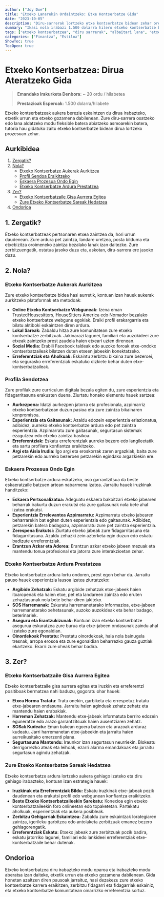 ```yaml
---
author: ["Joy Doe"]
title: "Etxeko Lanarekin Ordaintzeko: Etxe Kontserbatze Gida"
date: "2023-10-05"
description: "Diru-sarrerak lortzeko etxe kontserbatze bidean zehar ordaintzeko gida zehatza, aukera aurkitzeaz, profila sendotzeaz eta ardura onetan aurrera egiteaz."
summary: "Ikasi nola irabazi 1.500 dolarra hilero etxeko kontserbatze bidez. Gida honek aukera aurkitzea, profila sendotzea eta zure ardura ondo betetzea aztertzen ditu."
tags: ["etxeko kontserbatzea", "diru sarrerak", "albaitari lana", "etxeko lanak"]
categories: ["Finantza", "Estiloa"]
ShowToc: true
TocOpen: true
---
```


# Etxeko Kontserbatzea: Dirua Ateratzeko Gida
> **Emandako Irakurketa Denbora:** ~ 20 ordu / hilabetea
>
> **Prestazioak Esperoak:** 1.500 dolarra/hilabete

Etxeko kontserbatzeak aukera berezia eskaintzen du dirua irabazteko, etxetik urrun eta etxeko gozamena dabilenean. Zure diru-sarrera osatzeko edo lana aldatzeko modu fleksible batera abiatzeko asmoarekin batera, tutoria hau gidatuko zaitu etxeko kontserbatze bidean dirua lortzeko prozesuan zehar.

## Aurkibidea
1. [Zergatik?](#1-zergatik)
2. [Nola?](#2-nola)
   - [Etxeko Kontserbatze Aukerak Aurkitzea](#etxeko-kontserbatze-aukerak-aurkitzea)
   - [Profil Sendoa Eraikitzeko](#profil-sendoa-eraikitzeko)
   - [Eskaera Prozesua Ondo Egin](#eskaera-prozesua-ondo-egin)
   - [Etxeko Kontserbatze Ardura Prestatzea](#etxeko-kontserbatze-ardura-prestatzea)
3. [Zer?](#3-zer)
   - [Etxeko Kontserbatzaile Gisa Aurrera Egitea](#etxeko-kontserbatzaile-gisa-aurrera-egitea)
   - [Zure Etxeko Kontserbatze Sareak Hedatzea](#zure-etxeko-kontserbatze-sareak-hedatzea)
4. [Ondorioa](#ondorioa)

## 1. Zergatik?
Etxeko kontserbatzeak pertsonaren etxea zaintzea da, hori urrun daudenean. Zure ardura pet zaintza, landare uretzea, posta bilduma eta etxebizitza oroimeneko zaintza bezalako lanak izan daitezke. Zure zerbitzuengatik, ostatua jasoko duzu eta, askotan, diru-sarrera ere jasoko duzu.

## 2. Nola?
### Etxeko Kontserbatze Aukerak Aurkitzea
Zure etxeko kontserbatze bidea hasi aurretik, kontuan izan hauek aukerak aurkitzeko plataformak eta metodoak:

- **Online Etxeko Kontserbatze Webguneak:** Izena eman TrustedHousesitters, HouseSitters America edo Nomador bezalako etxeko kontserbatze webgune egokiak. Eraiki profil erakargarria eta bilatu aktiboki eskaintzen diren ardura.
- **Lokal Sareak:** Zabaldu hitza zure komunitatean zure etxeko kontserbatze zerbitzuak. Jakinarazi lagunei, familiari eta auzokideei zure etxeak zaintzeko prest zaudela haien etxeari uzten direnean.
- **Sozial Media:** Erabili Facebook taldeak edo auzoko foroak etxe-ondoko kontserbatzaileak bilatzen duten etxeen jabeekin konektatzeko.
- **Erreferentziak eta Aholkuak:** Eskaintu zerbitzu bikaina zure bezeroei, eta segurasko erreferentziak eskatuko dizkiete behar duten etxe-kontserbatzaileak.

### Profila Sendotzea
Zure profilak zure curriculum digitala bezala egiten du, zure esperientzia eta fidagarritasuna erakusten duena. Ziurtatu honako elementu hauek sartzea:

- **Aurkezpena:** Idatzi aurkezpen jatorra eta profesionala, azpimarriz etxeko kontserbatzean duzun pasioa eta zure zaintza bikainaren konpromisoa.
- **Esperientzia eta Gaitasunak:** Azaldu edozein esperientzia erlazionatua, adibidez, aurreko etxeko kontserbatze ardura edo pet zaintza esperientzia. Azpimarratu zure gaitasunak, segurtasun sistemak ezagutzea edo etxeko zaintza basikoa.
- **Erreferentziak:** Eskatu erreferentziak aurreko bezero edo langileetatik eta sartu profilera konfiantza eraikitzeko.
- **Argi eta Aisia Irudia:** Igo argi eta eroskorrak zaren argazkiak, baita zure petzarekin edo aurreko bezeroen petzarekin egindako argazkiekin ere.

### Eskaera Prozesua Ondo Egin
Etxeko kontserbatze ardura eskatzeko, oso garrantzitsua da beste eskaeratzaile batzuen artean nabarmena izatea. Jarraitu hauek iruzkinak handitzeko:

- **Eskaera Pertsonalizatua:** Adeguatu eskaera bakoitzari etxeko jabearen beharrak irakurtu duzun erakutsi eta zure gaitasunak nola bete ahal izatea erakutsi.
- **Esperientzia Errelevantea Azpimarratu:** Azpimarratu etxeko jabearen beharrarekin bat egiten duten esperientzia edo gaitasunak. Adibidez, petzarekin batera badagozu, azpimarratu zure pet zaintza esperientzia.
- **Zerespena Erakutsi:** Ziurtatu etxeko jabeak zure fidagarritasuna eta fidagarritasuna. Azaldu zehazki zein azterketa egin duzun edo eskatu badizute erreferentziak.
- **Erantzun Azkar eta Adorea:** Erantzun azkar etxeko jabeen mezuak eta mantendu tonua profesional eta jatorra zure interakzioetan zehar.

### Etxeko Kontserbatze Ardura Prestatzea
Etxeko kontserbatze ardura lortu ondoren, prest egon behar da. Jarraitu pauso hauek esperientzia lausoa izatea ziurtatzeko:

- **Argibide Zehatzak:** Eskatu argibide zehatzak etxe-jabeek haien itxaropenak eta haien etxe, pet eta landareen zaintza edo eruten zehaztasunak nola bete behar diren jakiteko.
- **SOS Harremanak:** Eskuratu harremanetarako informazioa, etxe-jabeen harremanetarako xehetasunak, auzoko auzokideak eta behar badago, beterinariek.
- **Aseguru eta Erantzukizunak:** Kontuan izan etxeko kontserbatze asegurua eskuratzea zure burua eta etxe-jabeen ondasunak zaindu ahal izateko zure egonaldian.
- **Oinordekoak Prestatu:** Prestatu oinordekoak, hala nola bainugela tresnak, arropa erosoa eta zure egonaldian beharrezko gauza guztiak ekartzeko. Ekarri zure oheak behar badira.

## 3. Zer?
### Etxeko Kontserbatzaile Gisa Aurrera Egitea
Etxeko kontserbatzaile gisa aurrera egitea eta iruzkin eta erreferentzi positiboak bermatzea nahi baduzu, gogoratu ohar hauek:

- **Etxea Horma Tratatu:** Tratu onekin, garbiketa eta errespetuz tratatu etxe-jabearen ondasuna. Jarraitu haien aginduak zehatz zehatz eta mantendu haien erabakiak.
- **Harreman Zehatzak:** Mantendu etxe-jabeak informatuta berriro edozein eguneratze edo arazo garrantzitsuak haien ausentziaren zehatz.
- **SOSak Kudeatu:** Eman bakean egoera batean eta arazoak arduraz kudeatu. Jarri harremanetan etxe-jabeekin eta jarraitu haien aurreikusitako emerzenti plana.
- **Segurtasuna Mantendu:** Iraunkor izan segurtasun neurriekin. Blokeatu derrigorrezko ateak eta leihoak, ezarri alarma emandakoak eta jarraitu segurtasun agindu zehatzak.

### Zure Etxeko Kontserbatze Sareak Hedatzea
Etxeko kontserbatze ardura lortzeko aukera gehiago izateko eta diru gehiago irabazteko, kontuan izan estrategia hauek:

- **Iruzkinak eta Erreferentziak Bildu:** Eskatu iruzkinak etxe-jabeak pozik daudenean eta erakutsi profil edo webgunean konfiantza eraikitzeko.
- **Beste Etxeko Kontserbatzaileekin Sarekatu:** Konexioa egin etxeko kontserbatzaileekin foro onlineetan edo topaketetan. Partekatu aholkuak, esperientziak eta aukera posibleak.
- **Zerbitzu Gehigarriak Eskaintzea:** Zabaldu zure eskaintzak lorategiaren zaintza, igerileku garbitzea edo antolaketa zerbitzuak emanez bezero gehiagorengatik.
- **Erreferentziak Eskatu:** Etxeko jabeak zure zerbitzuak pozik badira, eskatu jatorriko lagunei, familiari edo lankideei erreferentziak etxe-kontserbatzaile behar dutenak.

## Ondorioa
Etxeko kontserbatzea diru irabazteko modu oparoa eta irabazteko modu aberatsa izan daiteke, etxetik urrun eta etxeko gozamena dabilenean. Gida honetan azaltzen diren pausoak jarraituz, hasi dezakezu zure etxeko kontserbatze karrera eraikitzen, zerbitzu fidagarri eta fidagarriak eskainiz, eta etxeko kontserbatze komunitatean oinarrizko erreferentzia sortuz.